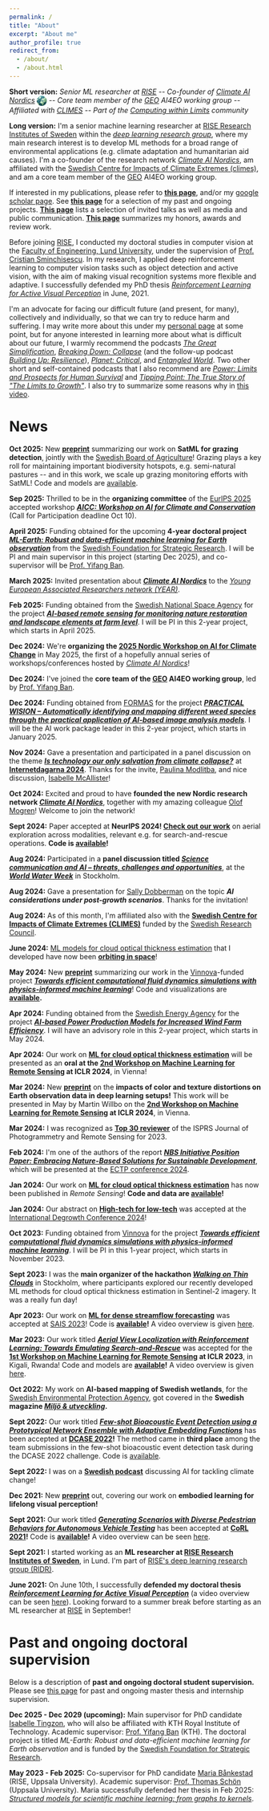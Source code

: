 ```yaml
---
permalink: /
title: "About"
excerpt: "About me"
author_profile: true
redirect_from: 
  - /about/
  - /about.html
---
```


**Short version:** _Senior ML researcher at [RISE](https://www.ri.se/en) -- Co-founder of [Climate AI Nordics](https://climateainordics.com/) <img src="/images/cain-logo.png" alt="cain-logo" width="20px" style="vertical-align:middle;" /> -- Core team member of the [GEO](https://earthobservations.org/) AI4EO working group -- Affiliated with [CLIMES](https://www.climes.se/) -- Part of the [Computing within Limits](https://computingwithinlimits.org/2025/) community_

**Long version:** I'm a senior machine learning researcher at [RISE Research Institutes of Sweden](https://www.ri.se/sv/person/aleksis-pirinen) within the [_deep learning research group_](https://dl-group.se/), where my main research interest is to develop ML methods for a broad range of environmental applications (e.g. climate adaptation and humanitarian aid causes). I'm a co-founder of the research network [_Climate AI Nordics_](https://climateainordics.com/), am affiliated with the [Swedish Centre for Impacts of Climate Extremes (climes)](https://www.climes.se/), and am a core team member of the [GEO](https://earthobservations.org/) AI4EO working group.

If interested in my publications, please refer to [**this page**](https://aleksispi.github.io/publications/), and/or my [google scholar page](https://scholar.google.com/citations?user=paBGTgsAAAAJ&hl=en). See [**this page**](https://aleksispi.github.io/projects/) for a selection of my past and ongoing projects. [**This page**](https://aleksispi.github.io/outreach/) lists a selection of invited talks as well as media and public communication. [**This page**](https://aleksispi.github.io/reviewing/) summarizes my honors, awards and review work.

Before joining [RISE](https://www.ri.se/en), I conducted my doctoral studies in computer vision at the [Faculty of Engineering, Lund University](https://www.lth.se/english/), under the supervision of [Prof. Cristian Sminchisescu](https://research.google/people/cristian-sminchisescu/). In my research, I applied deep reinforcement learning to computer vision tasks such as object detection and active vision, with the aim of making visual recognition systems more flexible and adaptive. I successfully defended my PhD thesis [_Reinforcement Learning for Active Visual Perception_](https://lup.lub.lu.se/search/publication/6065e35e-b97b-44b8-97b0-a04fe3862a13) in June, 2021.

I'm an advocate for facing our difficult future (and present, for many), collectively and individually, so that we can try to reduce harm and suffering. I may write more about this under my [personal page](https://aleksispi.github.io/personal/) at some point, but for anyone interested in learning more about what is difficult about our future, I warmly recommend the podcasts [_The Great Simplification_](https://www.thegreatsimplification.com/), [_Breaking Down: Collapse_](https://collapsepod.buzzsprout.com/) (and the follow-up podcast [_Building Up: Resilience_](https://shows.acast.com/building-up-resilience)), [_Planet: Critical_](https://www.planetcritical.com/podcast), and [_Entangled World_](https://player.fm/series/entangled-world). Two other short and self-contained podcasts that I also recommend are [_Power: Limits and Prospects for Human Survival_](https://power.postcarbon.org/podcast/) and [_Tipping Point: The True Story of "The Limits to Growth"_](https://tippingpointstory.podigee.io/). I also try to summarize some reasons why in [this video](https://youtu.be/QXztQfKLiSc?si=zwTjXQ6Fw1t77f6s&t=1614).

# News

<!--**Oct 2025:** We're organizing the [2026 Nordic Workshop on AI for Climate Change](https://climateainordics.com/news/2025-10-22-cain-2026-event-teaser/) in June 2026, the second of an annual series of workshops/conferences hosted by [_Climate AI Nordics_](https://climateainordics.com/)! See you in Copenhagen!-->

**Oct 2025:** New [**preprint**](https://arxiv.org/abs/2510.14493) summarizing our work on **SatML for grazing detection**, jointly with the [Swedish Board of Agriculture](https://jordbruksverket.se/languages/english/swedish-board-of-agriculture)! Grazing plays a key roll for maintaining important biodiversity hotspots, e.g. semi-natural pastures -- and in this work, we scale up grazing monitoring efforts with SatML! Code and models are [available](https://github.com/aleksispi/pib-ml-grazing).

**Sep 2025:** Thrilled to be in the **organizing committee** of the [EurIPS 2025](https://eurips.cc/) accepted workshop [**_AICC: Workshop on AI for Climate and Conservation_**](https://sites.google.com/g.harvard.edu/aicceurips) (Call for Participation deadline Oct 10).

**April 2025:** Funding obtained for the upcoming **4-year doctoral project [_ML-Earth: Robust and data-efficient machine learning for Earth observation_](https://strategiska.se/forskning/pagaende-forskning/research-institute-phd-2024/projekt/13869/)** from the [Swedish Foundation for Strategic Research](https://strategiska.se/en/). I will be PI and main supervisor in this project (starting Dec 2025), and co-supervisor will be [Prof. Yifang Ban](https://www.kth.se/profile/yifang).

**March 2025:** Invited presentation about [**_Climate AI Nordics_**](https://climateainordics.com/) to the [_Young European Associated Researchers network (YEAR)_](https://www.year-network.com/ourevents/forecasting-with-ai-what-can-modern-machine-learning-tell-us-about-the-future/).

**Feb 2025:** Funding obtained from the [Swedish National Space Agency](https://www.rymdstyrelsen.se/en/) for the project [**_AI-based remote sensing for monitoring nature restoration and landscape elements at farm level_**](https://www.ri.se/en/expertise-areas/projects/ai-based-remote-sensing-of-nature-restoration-and-landscape-elements). I will be PI in this 2-year project, which starts in April 2025.

**Dec 2024:** We're **organizing the [2025 Nordic Workshop on AI for Climate Change](https://climateainordics.com/events/2025-nordic-workshop)** in May 2025, the first of a hopefully annual series of workshops/conferences hosted by [_Climate AI Nordics_](https://climateainordics.com/)!

**Dec 2024:** I've joined the **core team of the [GEO](https://earthobservations.org/) AI4EO working group**, led by [Prof. Yifang Ban](https://www.kth.se/profile/yifang).

**Dec 2024:** Funding obtained from [FORMAS](https://formas.se/en) for the project [**_PRACTICAL WISION – Automatically identifying and mapping different weed species through the practical application of AI-based image analysis models_**](https://www.ri.se/en/expertise-areas/projects/practical-wision-automatic-identification-and-mapping-of-weeds). I will be the AI work package leader in this 2-year project, which starts in January 2025.

**Nov 2024:** Gave a presentation and participated in a panel discussion on the theme [**_Is technology our only salvation from climate collapse?_**](https://internetdagarna.se/program-2024/ar-tekniken-var-enda-raddning-fran-en-klimatkollaps/) at [**Internetdagarna 2024**](https://internetdagarna.se/). Thanks for the invite, [Paulina Modlitba](https://pauspling.com/), and nice discussion, [Isabelle McAllister](https://www.isabelle.se/)!

**Oct 2024:** Excited and proud to have **founded the new Nordic research network [_Climate AI Nordics_](https://climateainordics.com/)**, together with my amazing colleague [Olof Mogren](https://mogren.ml/)! Welcome to join the network!

**Sept 2024:** Paper accepted at **NeurIPS 2024! [Check out our work](https://proceedings.neurips.cc/paper_files/paper/2024/hash/bd8b52c2fefdb37e3b3953a37408e9dc-Abstract-Conference.html)** on aerial exploration across modalities, relevant e.g. for search-and-rescue operations. **Code is [available](https://github.com/mvrl/GOMAA-Geo)!**

**Aug 2024:** Participated in a **panel discussion titled [_Science communication and AI – threats, challenges and opportunities_](https://youtu.be/uRVoaiXaeH0?si=Wh9AHkf39RbXKXR_&t=51)**, at the [**_World Water Week_**](https://www.worldwaterweek.org/) in Stockholm.

**Aug 2024:** Gave a presentation for [Sally Dobberman](https://sally.doberman.co/) on the topic **_AI considerations under post-growth scenarios_**. Thanks for the invitation!

**Aug 2024:** As of this month, I'm affiliated also with the [**Swedish Centre for Impacts of Climate Extremes (CLIMES)**](https://www.climes.se/) funded by the [Swedish Research Council](https://www.vr.se/english.html).

**June 2024:** [ML models for cloud optical thickness estimation](https://github.com/aleksispi/ml-cloud-opt-thick) that I developed have now been [**orbiting in space**](https://www.ai.se/en/news/ai-sweden-launches-models-space)!

**May 2024:** New [**preprint**](https://arxiv.org/abs/2405.20287) summarizing our work in the [Vinnova](https://www.vinnova.se/en)-funded project [**_Towards efficient computational fluid dynamics simulations with physics-informed machine learning_**](https://www.vinnova.se/en/p/towards-efficient-computational-fluid-dynamics-simulations-with-physics-informed-machine-learning/)! Code and visualizations are **[available](https://github.com/mariabankestad/SE2-GNN).**

**Apr 2024:** Funding obtained from the [Swedish Energy Agency](https://www.energimyndigheten.se/en/) for the project [**_AI-based Power Production Models for Increased Wind Farm Efficiency_**](https://www.vr.se/english/swecris.html?project%3DP2023-01341_Energi#/). I will have an advisory role in this 2-year project, which starts in May 2024.

**Apr 2024:** Our work on [**ML for cloud optical thickness estimation**](https://github.com/aleksispi/ml-cloud-opt-thick) will be presented as an **oral at the [2nd Workshop on Machine Learning for Remote Sensing](https://ml-for-rs.github.io/iclr2024/) at ICLR 2024**, in Vienna!

**Mar 2024:** New [**preprint**](https://arxiv.org/abs/2403.04385) on the **impacts of color and texture distortions on Earth observation data in deep learning setups!** This work will be presented in May by Martin Willbo on the **[2nd Workshop on Machine Learning for Remote Sensing](https://ml-for-rs.github.io/iclr2024/) at ICLR 2024**, in Vienna.

**Mar 2024:** I was recognized as [**Top 30 reviewer**](https://www.sciencedirect.com/journal/isprs-journal-of-photogrammetry-and-remote-sensing/about/news#appreciation-for-the-reviewers-for-the-calendar-year-2023) of the ISPRS Journal of Photogrammetry and Remote Sensing for 2023.

**Feb 2024:** I'm one of the authors of the report [**_NBS Initiative Position Paper: Embracing Nature-Based Solutions for Sustainable Development_**](https://bed.ectp.org/fileadmin/user_upload/documents/BED/ECTP_BED_Committee_NBS_Initiative_Position_paper.pdf), which will be presented at the [ECTP conference 2024](https://www.ectp.org/ectp-conferences/ectp-conference-2024).

**Jan 2024:** Our work on [**ML for cloud optical thickness estimation**](https://www.mdpi.com/2072-4292/16/4/694) has now been published in _Remote Sensing_! **Code and data are [available](https://github.com/aleksispi/ml-cloud-opt-thick)!**

**Jan 2024:** Our abstract on [**High-tech for low-tech**](https://aleksispi.github.io/ht4lt/) was accepted at the [International Degrowth Conference 2024](https://esee-degrowth2024.uvigo.gal/en/)!

**Oct 2023:** Funding obtained from [Vinnova](https://www.vinnova.se/en) for the project [**_Towards efficient computational fluid dynamics simulations with physics-informed machine learning_**](https://www.vinnova.se/en/p/towards-efficient-computational-fluid-dynamics-simulations-with-physics-informed-machine-learning/). I will be PI in this 1-year project, which starts in November 2023.

**Sept 2023:** I was the **main organizer of the hackathon [_Walking on Thin Clouds_](https://www.ai.se/en/events/walking-thin-clouds-challenge)** in Stockholm, where participants explored our recently developed ML methods for cloud optical thickness estimation in Sentinel-2 imagery. It was a really fun day!

**Apr 2023:** Our work on [**ML for dense streamflow forecasting**](https://arxiv.org/abs/2304.01658) was accepted at [SAIS 2023](https://ecp.ep.liu.se/index.php/sais/issue/view/78)! Code is **[available](https://github.com/aleksispi/fcn-water-flow)!** A video overview is given [here](https://youtu.be/dnE0AfiqoZo).

**Mar 2023:** Our work titled [**_Aerial View Localization with Reinforcement Learning: Towards Emulating Search-and-Rescue_**](https://arxiv.org/abs/2209.03694) was accepted for the **[1st Workshop on Machine Learning for Remote Sensing](https://ml-for-rs.github.io/iclr2023/) at ICLR 2023**, in Kigali, Rwanda! Code and models are **[available](https://github.com/aleksispi/airloc)!** A video overview is given [here](https://youtu.be/n01OCLNKxFc).

**Oct 2022:** My work on **AI-based mapping of Swedish wetlands**, for the [Swedish Environmental Protection Agency](https://www.naturvardsverket.se/en/), got covered in the **Swedish magazine [_Miljö & utveckling_](https://miljo-utveckling.se/sa-kan-ai-teknik-hjalpa-sverige-att-bevara-vatmarker/).**

**Sept 2022:** Our work titled [**_Few-shot Bioacoustic Event Detection using a Prototypical Network Ensemble with Adaptive Embedding Functions_**](https://dcase.community/documents/workshop2022/proceedings/DCASE2022Workshop_Martinsson_13.pdf) has been accepted at **[DCASE 2022](https://dcase.community/challenge2022/index)!** The method came in **third place** among the team submissions in the few-shot bioacoustic event detection task during the DCASE 2022 challenge. Code is [available](https://github.com/johnmartinsson/few-shot-learning-bioacoustics).

**Sept 2022:** I was on a **[Swedish podcast](https://www.naturvetarna.se/om-oss/naturvetarpodden/aleksis-pirinen--kan-ai-losa-klimatkrisen/)** discussing AI for tackling climate change!

**Dec 2021:** New [**preprint**](https://arxiv.org/abs/2112.14084) out, covering our work on **embodied learning for lifelong visual perception!**

**Sept 2021:** Our work titled [**_Generating Scenarios with Diverse Pedestrian Behaviors for Autonomous Vehicle Testing_**](https://proceedings.mlr.press/v164/priisalu22a.html) has been accepted at **[CoRL 2021](https://2021.corl.org/)!** Code is **[available](https://github.com/MariaPriisalu/spl)!** A video overview can be seen [here](https://youtu.be/IMLC6njod3E).

**Sept 2021:** I started working as an **ML researcher at [RISE Research Institutes of Sweden](https://www.ri.se/en)**, in Lund. I'm part of [RISE's deep learning research group (RIDR)](https://ridr.se/).

**June 2021:** On June 10th, I successfully **defended my doctoral thesis [_Reinforcement Learning for Active Visual Perception_](https://lup.lub.lu.se/search/publication/6065e35e-b97b-44b8-97b0-a04fe3862a13)** (a video overview can be seen [here](https://youtu.be/sWZ9eRacpAg)). Looking forward to a summer break before starting as an ML researcher at [RISE](https://www.ri.se/en) in September!

# Past and ongoing doctoral supervision
Below is a description of **past and ongoing doctoral student supervision.** Please see [this page](https://aleksispi.github.io/master-theses) for past and ongoing master thesis and internship supervision.

**Dec 2025 - Dec 2029 (upcoming):** Main supervisor for PhD candidate [Isabelle Tingzon](https://issa-tingzon.github.io/), who will also be affiliated with KTH Royal Institute of Technology. Academic supervisor: [Prof. Yifang Ban](https://www.kth.se/profile/yifang) (KTH). The doctoral project is titled _ML-Earth: Robust and data-efficient machine learning for Earth observation_ and is funded by the [Swedish Foundation for Strategic Research](https://strategiska.se/en/).

<!--**Spring 2024 (ongoing):** Co-supervisor of the master thesis students Oscar Marklund and Richard Lindholm, Lund University. Academic supervisor: [Prof. Maria Sandsten](https://www.maths.lu.se/english/research/staff/mariasandsten/). Other supervisors at RISE: [Dr. Olof Mogren](mogren.one) and [John Martinsson](https://johnmartinsson.github.io/). Thesis (preliminary title): _Active Learning for Bioacoustic Sound Event Detection_. The thesis is within the area of biodiversity monitoring.-->
**May 2023 - Feb 2025:** Co-supervisor for PhD candidate [Maria Bånkestad](https://scholar.google.com/citations?user=4tKNCSkAAAAJ&hl=en) (RISE, Uppsala University). Academic supervisor: [Prof. Thomas Schön](https://www.katalog.uu.se/profile/?id=N13-1742) (Uppsala University). Maria successfully defended her thesis in Feb 2025: [_Structured models for scientific machine learning: from graphs to kernels_](https://www.diva-portal.org/smash/record.jsf?aq2=%5B%5B%5D%5D&c=1&af=%5B%5D&searchType=SIMPLE&sortOrder2=title_sort_asc&query=Structured+models+for+scientific+machine+learning%3A+from+graphs+to+kernels&language=en&pid=diva2%3A1924341&aq=%5B%5B%5D%5D&sf=all&aqe=%5B%5D&sortOrder=author_sort_asc&onlyFullText=false&noOfRows=50&dswid=3615).
